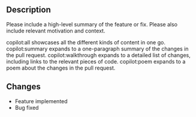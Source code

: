 ## Description

Please include a high-level summary of the feature or fix. Please also include relevant motivation and context.

copilot:all showcases all the different kinds of content in one go.
copilot:summary expands to a one-paragraph summary of the changes in the pull request.
copilot:walkthrough expands to a detailed list of changes, including links to the relevant pieces of code.
copilot:poem expands to a poem about the changes in the pull request.

## Changes
  
- Feature implemented
- Bug fixed
